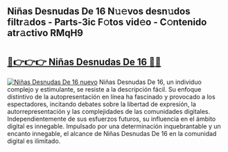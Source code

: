 ## Niñas Desnudas De 16 N𝚞𝚎vos desn𝚞dos filtr𝚊dos - Parts-3ic F𝚘tos vid𝚎o - C𝚘ntenido atr𝚊ctivo RMqH9

# <h2><a href="http://mb1luc.tromn.icu/?c=Ni%c3%b1as+Desnudas+De+16">🔗👉👉👉 Niñas Desnudas De 16 🔗🔗</a></h2>

[![Niñas Desnudas De 16 nuevo](https://i.imgur.com/pEAQMta.gif)](http://mb1luc.tromn.icu/?c=Ni%c3%b1as+Desnudas+De+16)
Niñas Desnudas De 16, un individuo complejo y estimulante, se resiste a la descripción fácil. Su enfoque distintivo de la autopresentación en línea ha fascinado y provocado a los espectadores, incitando debates sobre la libertad de expresión, la autorrepresentación y las complejidades de las comunidades digitales. Independientemente de sus esfuerzos futuros, su influencia en el ámbito digital es innegable. Impulsado por una determinación inquebrantable y un encanto innegable, el alcance de Niñas Desnudas De 16 en la comunidad digital es ilimitado.
